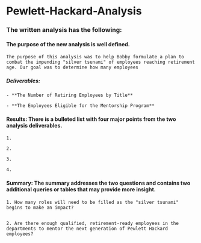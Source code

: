 # Pewlett-Hackard-Analysis

### The written analysis has the following:

#### The purpose of the new analysis is well defined.

	The purpose of this analysis was to help Bobby formulate a plan to combat the impending "silver tsunami" of employees reaching retirement age. Our goal was to determine how many employees

##### Deliverables: 

	- **The Number of Retiring Employees by Title**

	- **The Employees Eligible for the Mentorship Program**

#### Results: There is a bulleted list with four major points from the two analysis deliverables.

	1. 

	2. 

	3. 

	4.


#### Summary: The summary addresses the two questions and contains two additional queries or tables that may provide more insight.

	1. How many roles will need to be filled as the "silver tsunami" begins to make an impact?


	2. Are there enough qualified, retirement-ready employees in the departments to mentor the next generation of Pewlett Hackard employees?
